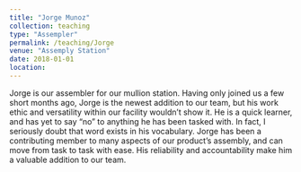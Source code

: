 ```yaml
---
title: "Jorge Munoz"
collection: teaching
type: "Assempler"
permalink: /teaching/Jorge
venue: "Assemply Station"
date: 2018-01-01
location:
---
```


Jorge is our assembler for our mullion station. Having only joined us a few short months ago, Jorge is the newest addition to our team, but his work ethic and versatility within our facility wouldn’t show it. He is a quick learner, and has yet to say “no” to anything he has been tasked with. In fact, I seriously doubt that word exists in his vocabulary. Jorge has been a contributing member to many aspects of our product’s assembly, and can move from task to task with ease. His reliability and accountability make him a valuable addition to our team.
